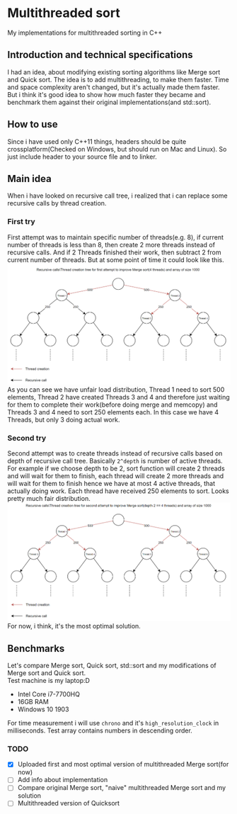 # Multithreaded sort
My implementations for multithreaded sorting in C++

## Introduction and technical specifications
I had an idea, about modifying existing sorting algorithms like Merge sort and Quick sort. The idea is to add multithreading, to make them faster. Time and space complexity aren't changed, but it's actually made them faster. But i think it's good idea to show how much faster they became and benchmark them against their original implementations(and std::sort).

## How to use
Since i have used only C++11 things, headers should be quite crossplatform(Checked on Windows, but should run on Mac and Linux).
So just include header to your source file and to linker.

## Main idea
When i have looked on recursive call tree, i realized that i can replace some recursive calls by thread creation. 

### First try
First attempt was to maintain specific number of threads(e.g. 8), if current number of threads is less than 8, then create 2 more threads instead of recursive calls. And if 2 Threads finished their work, then subtract 2 from current number of threads. But at some point of time it could look like this.  
![First try](/Images/1.png)  
As you can see we have unfair load distribution, Thread 1 need to sort 500 elements, Thread 2 have created Threads 3 and 4 and therefore just waiting for them to complete their work(before doing merge and memcopy) and Threads 3 and 4 need to sort 250 elements each. In this case we have 4 Threads, but only 3 doing actual work.
 
### Second try
Second attempt was to create threads instead of recursive calls based on depth of recursive call tree. Basically `2^depth` is number of active threads. For example if we choose depth to be 2, sort function will create 2 threads and will wait for them to finish, each thread will create 2 more threads and will wait for them to finish hence we have at most 4 active threads, that actually doing work. Each thread have received 250 elements to sort. Looks pretty much fair distribution.  
![Second](/Images/2.png)  
For now, i think, it's the most optimal solution.

## Benchmarks
Let's compare Merge sort, Quick sort, std::sort and my modifications of Merge sort and Quick sort.  
Test machine is my laptop:D
* Intel Core i7-7700HQ
* 16GB RAM
* Windows 10 1903  

For time measurement i will use `chrono` and it's `high_resolution_clock` in milliseconds.
Test array contains numbers in descending order.

### TODO

- [x] Uploaded first and most optimal version of multithreaded Merge sort(for now)
- [ ] Add info about implementation
- [ ] Compare original Merge sort, "naive" multithreaded Merge sort and my solution
- [ ] Multithreaded version of Quicksort
